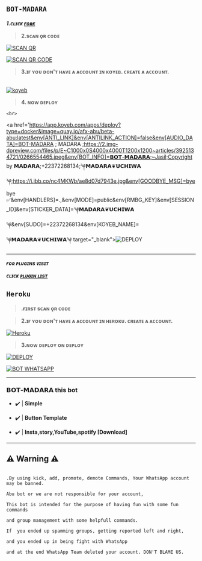 ## ```BOT-MADARA```

***1.ᴄʟɪᴄᴋ [ғᴏʀᴋ](https://github.com/Afx-Abu/Abu-MD/fork)***

 

> <b><s1> 2.sᴄᴀɴ ǫʀ ᴄᴏᴅᴇ </b></s1> 

 <a href='https://jasil.me/' target="_blank"><img alt='SCAN QR' src='https://qrcode.tec-it.com/API/QRCode?data=https%3a%2f%2fgithub.com%2fOumardow%2fBOT-MADARA&backcolor=%23ffffff'/></a>

 

 <a href='https://jsl-web-mbl3.onrender.com/server/scan' target="_blank"><img alt='SCAN QR CODE' src='https://qrcode.tec-it.com/API/QRCode?data=https%3a%2f%2fgithub.com%2fOumardow%2fBOT-MADARA&backcolor=%23ffffff'/></a>

> <b><s1> 3.ɪғ ʏᴏᴜ ᴅᴏɴ'ᴛ ʜᴀᴠᴇ ᴀ ᴀᴄᴄᴏᴜɴᴛ ɪɴ ᴋᴏʏᴇʙ. ᴄʀᴇᴀᴛᴇ ᴀ ᴀᴄᴄᴏᴜɴᴛ. </b></s1>

<br><a href='https://app.koyeb.com/auth/signup' target="_blank"><img alt='koyeb' src='https://img.shields.io/badge/-Create-black?style=for-the-badge&logo=koyeb&logoColor=white'/></a>

> <b><s1> 4. ɴᴏᴡ ᴅᴇᴘʟᴏʏ</b></s1>

    <br>

<a href='https://app.koyeb.com/apps/deploy?type=docker&image=quay.io/afx-abu/beta-abu:latest&env[ANTI_LINK]&env[ANTILINK_ACTION]=false&env[AUDIO_DATA]=BOT-MADARA ; MADARA ;https://2.img-dpreview.com/files/p/E~C1000x0S4000x4000T1200x1200~articles/3925134721/0266554465.jpeg&env[BOT_INFO]=𝗕𝗢𝗧-𝗠𝗔𝗗𝗔𝗥𝗔;~Jasil;Copyright by 𝗠𝗔𝗗𝗔𝗥𝗔;+22372268134;༆𝗠𝗔𝗗𝗔𝗥𝗔❦︎𝗨𝗖𝗛𝗜𝗪𝗔༆;https://i.ibb.co/nc4MKWb/ae8d07d7943e.jpg&env[GOODBYE_MSG]=bye bye ✅&env[HANDLERS]=.,&env[MODE]=public&env[RMBG_KEY]&env[SESSION_ID]&env[STICKER_DATA]=༆𝗠𝗔𝗗𝗔𝗥𝗔❦︎𝗨𝗖𝗛𝗜𝗪𝗔༆&env[SUDO]=+22372268134&env[KOYEB_NAME]=༆𝗠𝗔𝗗𝗔𝗥𝗔❦︎𝗨𝗖𝗛𝗜𝗪𝗔༆ target="_blank"><img alt='DEPLOY' src='https://img.shields.io/badge/-DEPLOY-black?style=for-the-badge&logo=koyeb&logoColor=white'/></a>  

***

***ғᴏʀ ᴘʟᴜɢɪɴs ᴠɪsɪᴛ***

***ᴄʟɪᴄᴋ [ᴘʟᴜɢɪɴ ʟɪsᴛ](https://github.com/Afx-ToxicLeo/𝗕𝗢𝗧-𝗠𝗔𝗗𝗔𝗥𝗔-plugin-list)***

## ```Heroku```

> <b><s1>.ғɪʀsᴛ sᴄᴀɴ ǫʀ ᴄᴏᴅᴇ</b></s1> 

> <b><s1>2.ɪғ ʏᴏᴜ ᴅᴏɴ'ᴛ ʜᴀᴠᴇ ᴀ ᴀᴄᴄᴏᴜɴᴛ ɪɴ ʜᴇʀᴏᴋᴜ. ᴄʀᴇᴀᴛᴇ ᴀ ᴀᴄᴄᴏᴜɴᴛ. </b></s1> 

<a href='https://signup.heroku.com/' target="_blank"><img alt='Heroku' src='https://img.shields.io/badge/-Create-black?style=for-the-badge&logo=heroku&logoColor=white'/></a>

><b><s1>3.ɴᴏᴡ ᴅᴇᴘʟᴏʏ ᴏɴ ᴅᴇᴘʟᴏʏ </b></s1>

<a href='https://dashboard.heroku.com/new?button-url=https://github.com/Afx-Abu/Afx-Abu&template=https://github.com/Oumardow/BOT-MADARA.git' target="_blank"><img alt='DEPLOY' src='https://img.shields.io/badge/-DEPLOY-black?style=for-the-badge&logo=heroku&logoColor=white'/></a>

[![BOT WHATSAPP](https://img.shields.io/badge/WhatsApp%20BOT-25D366?style=for-the-badge&logo=whatsapp&logoColor=white)](https://chat.whatsapp.com/KDt0eEkGCho7tLbfcmMltB) 

---------

### 𝗕𝗢𝗧-𝗠𝗔𝗗𝗔𝗥𝗔 this bot

- ✔️ | **Simple** 

- ✔️ | **Button Template** 

- ✔️ | **Insta,story,YouTube,spotify [Download]** 

---------

## ⚠ Warning ⚠

```

.By using kick, add, promote, demote Commands, Your WhatsApp account may be banned.

Abu bot or we are not responsible for your account, 

This bot is intended for the purpose of having fun with some fun commands 

and group management with some helpfull commands.

If  you ended up spamming groups, getting reported left and right, 

and you ended up in being fight with WhatsApp

and at the end WhatsApp Team deleted your account. DON'T BLAME US.



 



